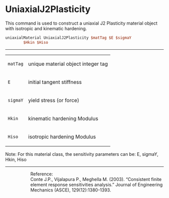 # UniaxialJ2Plasticity

<p>This command is used to construct a uniaxial J2 Plasticity material
object with isotropic and kinematic hardening.</p>

```tcl
uniaxialMaterial UniaxialJ2Plasticity $matTag $E $sigmaY
        $Hkin $Hiso
```
<hr />
<table>
<tbody>
<tr class="odd">
<td><code class="parameter-table-variable">matTag</code></td>
<td><p>unique material object integer tag</p></td>
</tr>
<tr class="even">
<td><code class="parameter-table-variable">E</code></td>
<td><p>initial tangent stiffness</p></td>
</tr>
<tr class="odd">
<td><code class="parameter-table-variable">sigmaY</code></td>
<td><p>yield stress (or force)</p></td>
</tr>
<tr class="even">
<td><code class="parameter-table-variable">Hkin</code></td>
<td><p>kinematic hardening Modulus</p></td>
</tr>
<tr class="odd">
<td><code class="parameter-table-variable">Hiso</code></td>
<td><p>isotropic hardening Modulus</p></td>
</tr>
</tbody>
</table>
<p>Note: For this material class, the sensitivity parameters can be: E,
sigmaY, Hkin, Hiso</p>
<hr />
<dl>
<dt></dt>
<dd>
<dl>
<dt></dt>
<dd>
Reference:
</dd>
<dd>
Conte J.P., Vijalapura P., Meghella M. (2003). “Consistent finite
element response sensitivities analysis.” Journal of Engineering
Mechanics (ASCE), 129(12):1380-1393.
</dd>
</dl>
</dd>
</dl>
